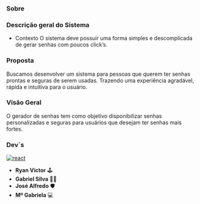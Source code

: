 ### Sobre

### Descrição geral do Sistema
- Contexto
O sistema deve possuir uma forma simples e descomplicada de gerar senhas com poucos click’s. 

### Proposta
Buscamos desenvolver um sistema para pessoas que querem ter senhas prontas e seguras de serem usadas. Trazendo uma experiência agradável, rápida e intuitiva para o usuário.

### Visão Geral
O gerador de senhas tem como objetivo disponibilizar senhas personalizadas e seguras para usuários que desejam ter senhas mais fortes.

### Dev´s
[![react](https://logos-download.com/wp-content/uploads/2016/09/React_logo_wordmark.png "react")](https://logos-download.com/wp-content/uploads/2016/09/React_logo_wordmark.png "react")
- **Ryan Víctor** 🕹️
- **Gabriel Silva** 👨‍💻
- **José Alfredo** 🛡️
- **Mº Gabriela** 💻
